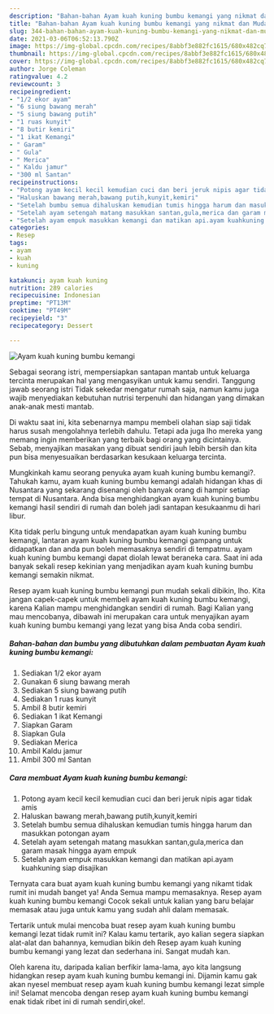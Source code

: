 ```yaml
---
description: "Bahan-bahan Ayam kuah kuning bumbu kemangi yang nikmat dan Mudah Dibuat"
title: "Bahan-bahan Ayam kuah kuning bumbu kemangi yang nikmat dan Mudah Dibuat"
slug: 344-bahan-bahan-ayam-kuah-kuning-bumbu-kemangi-yang-nikmat-dan-mudah-dibuat
date: 2021-03-06T06:52:13.790Z
image: https://img-global.cpcdn.com/recipes/8abbf3e882fc1615/680x482cq70/ayam-kuah-kuning-bumbu-kemangi-foto-resep-utama.jpg
thumbnail: https://img-global.cpcdn.com/recipes/8abbf3e882fc1615/680x482cq70/ayam-kuah-kuning-bumbu-kemangi-foto-resep-utama.jpg
cover: https://img-global.cpcdn.com/recipes/8abbf3e882fc1615/680x482cq70/ayam-kuah-kuning-bumbu-kemangi-foto-resep-utama.jpg
author: Jorge Coleman
ratingvalue: 4.2
reviewcount: 3
recipeingredient:
- "1/2 ekor ayam"
- "6 siung bawang merah"
- "5 siung bawang putih"
- "1 ruas kunyit"
- "8 butir kemiri"
- "1 ikat Kemangi"
- " Garam"
- " Gula"
- " Merica"
- " Kaldu jamur"
- "300 ml Santan"
recipeinstructions:
- "Potong ayam kecil kecil kemudian cuci dan beri jeruk nipis agar tidak amis"
- "Haluskan bawang merah,bawang putih,kunyit,kemiri"
- "Setelah bumbu semua dihaluskan kemudian tumis hingga harum dan masukkan potongan ayam"
- "Setelah ayam setengah matang masukkan santan,gula,merica dan garam masak hingga ayam empuk"
- "Setelah ayam empuk masukkan kemangi dan matikan api.ayam kuahkuning siap disajikan"
categories:
- Resep
tags:
- ayam
- kuah
- kuning

katakunci: ayam kuah kuning 
nutrition: 289 calories
recipecuisine: Indonesian
preptime: "PT13M"
cooktime: "PT49M"
recipeyield: "3"
recipecategory: Dessert

---
```



![Ayam kuah kuning bumbu kemangi](https://img-global.cpcdn.com/recipes/8abbf3e882fc1615/680x482cq70/ayam-kuah-kuning-bumbu-kemangi-foto-resep-utama.jpg)

Sebagai seorang istri, mempersiapkan santapan mantab untuk keluarga tercinta merupakan hal yang mengasyikan untuk kamu sendiri. Tanggung jawab seorang istri Tidak sekedar mengatur rumah saja, namun kamu juga wajib menyediakan kebutuhan nutrisi terpenuhi dan hidangan yang dimakan anak-anak mesti mantab.

Di waktu  saat ini, kita sebenarnya mampu membeli olahan siap saji tidak harus susah mengolahnya terlebih dahulu. Tetapi ada juga lho mereka yang memang ingin memberikan yang terbaik bagi orang yang dicintainya. Sebab, menyajikan masakan yang dibuat sendiri jauh lebih bersih dan kita pun bisa menyesuaikan berdasarkan kesukaan keluarga tercinta. 



Mungkinkah kamu seorang penyuka ayam kuah kuning bumbu kemangi?. Tahukah kamu, ayam kuah kuning bumbu kemangi adalah hidangan khas di Nusantara yang sekarang disenangi oleh banyak orang di hampir setiap tempat di Nusantara. Anda bisa menghidangkan ayam kuah kuning bumbu kemangi hasil sendiri di rumah dan boleh jadi santapan kesukaanmu di hari libur.

Kita tidak perlu bingung untuk mendapatkan ayam kuah kuning bumbu kemangi, lantaran ayam kuah kuning bumbu kemangi gampang untuk didapatkan dan anda pun boleh memasaknya sendiri di tempatmu. ayam kuah kuning bumbu kemangi dapat diolah lewat beraneka cara. Saat ini ada banyak sekali resep kekinian yang menjadikan ayam kuah kuning bumbu kemangi semakin nikmat.

Resep ayam kuah kuning bumbu kemangi pun mudah sekali dibikin, lho. Kita jangan capek-capek untuk membeli ayam kuah kuning bumbu kemangi, karena Kalian mampu menghidangkan sendiri di rumah. Bagi Kalian yang mau mencobanya, dibawah ini merupakan cara untuk menyajikan ayam kuah kuning bumbu kemangi yang lezat yang bisa Anda coba sendiri.

<!--inarticleads1-->

##### Bahan-bahan dan bumbu yang dibutuhkan dalam pembuatan Ayam kuah kuning bumbu kemangi:

1. Sediakan 1/2 ekor ayam
1. Gunakan 6 siung bawang merah
1. Sediakan 5 siung bawang putih
1. Sediakan 1 ruas kunyit
1. Ambil 8 butir kemiri
1. Sediakan 1 ikat Kemangi
1. Siapkan  Garam
1. Siapkan  Gula
1. Sediakan  Merica
1. Ambil  Kaldu jamur
1. Ambil 300 ml Santan




<!--inarticleads2-->

##### Cara membuat Ayam kuah kuning bumbu kemangi:

1. Potong ayam kecil kecil kemudian cuci dan beri jeruk nipis agar tidak amis
1. Haluskan bawang merah,bawang putih,kunyit,kemiri
1. Setelah bumbu semua dihaluskan kemudian tumis hingga harum dan masukkan potongan ayam
1. Setelah ayam setengah matang masukkan santan,gula,merica dan garam masak hingga ayam empuk
1. Setelah ayam empuk masukkan kemangi dan matikan api.ayam kuahkuning siap disajikan




Ternyata cara buat ayam kuah kuning bumbu kemangi yang nikamt tidak rumit ini mudah banget ya! Anda Semua mampu memasaknya. Resep ayam kuah kuning bumbu kemangi Cocok sekali untuk kalian yang baru belajar memasak atau juga untuk kamu yang sudah ahli dalam memasak.

Tertarik untuk mulai mencoba buat resep ayam kuah kuning bumbu kemangi lezat tidak rumit ini? Kalau kamu tertarik, ayo kalian segera siapkan alat-alat dan bahannya, kemudian bikin deh Resep ayam kuah kuning bumbu kemangi yang lezat dan sederhana ini. Sangat mudah kan. 

Oleh karena itu, daripada kalian berfikir lama-lama, ayo kita langsung hidangkan resep ayam kuah kuning bumbu kemangi ini. Dijamin kamu gak akan nyesel membuat resep ayam kuah kuning bumbu kemangi lezat simple ini! Selamat mencoba dengan resep ayam kuah kuning bumbu kemangi enak tidak ribet ini di rumah sendiri,oke!.

